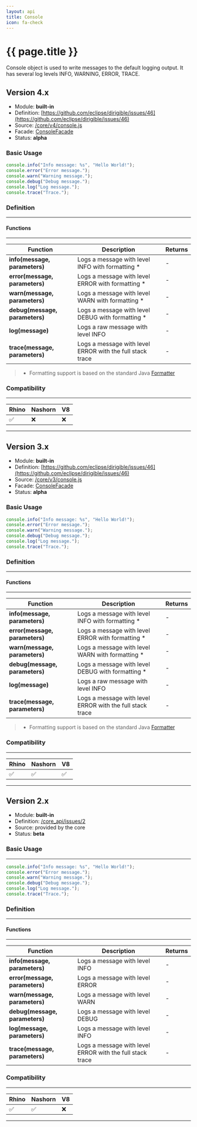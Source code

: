 ```yaml
---
layout: api
title: Console
icon: fa-check
---
```


{{ page.title }}
===

Console object is used to write messages to the default logging output. It has several log levels INFO, WARNING, ERROR, TRACE. 

Version 4.x
---

- Module: **built-in**
- Definition: [https://github.com/eclipse/dirigible/issues/46](https://github.com/eclipse/dirigible/issues/46)
- Source: [/core/v4/console.js](https://github.com/dirigiblelabs/api-core/blob/master/core/v4/console.js)
- Facade: [ConsoleFacade](https://github.com/eclipse/dirigible/blob/master/api/api-facade/api-core/src/main/java/org/eclipse/dirigible/api/v3/core/ConsoleFacade.java)
- Status: **alpha**

### Basic Usage


```javascript
console.info("Info message: %s", "Hello World!");
console.error("Error message.");
console.warn("Warning message.");
console.debug("Debug message.");
console.log("Log message.");
console.trace("Trace.");
```

### Definition
---

#### Functions

---

Function     | Description | Returns
------------ | ----------- | --------
**info(message, parameters)**   | Logs a message with level INFO with formatting * | -
**error(message, parameters)**   | Logs a message with level ERROR with formatting * | -
**warn(message, parameters)**   | Logs a message with level WARN with formatting * | -
**debug(message, parameters)**   | Logs a message with level DEBUG with formatting * | -
**log(message)**   | Logs a raw message with level INFO | -
**trace(message, parameters)**   | Logs a message with level ERROR with the full stack trace | -

> * Formatting support is based on the standard Java [Formatter](https://docs.oracle.com/javase/7/docs/api/java/util/Formatter.html#detail)

### Compatibility
---

Rhino | Nashorn | V8
----- | ------- | --------
 ✅  | ❌  | ❌

---

Version 3.x
---

- Module: **built-in**
- Definition: [https://github.com/eclipse/dirigible/issues/46](https://github.com/eclipse/dirigible/issues/46)
- Source: [/core/v3/console.js](https://github.com/dirigiblelabs/api-v3-core/blob/master/core/v3/console.js)
- Facade: [ConsoleFacade](https://github.com/eclipse/dirigible/blob/master/api/api-facade/api-core/src/main/java/org/eclipse/dirigible/api/v3/core/ConsoleFacade.java)
- Status: **alpha**

### Basic Usage


```javascript
console.info("Info message: %s", "Hello World!");
console.error("Error message.");
console.warn("Warning message.");
console.debug("Debug message.");
console.log("Log message.");
console.trace("Trace.");
```

### Definition
---

#### Functions

---

Function     | Description | Returns
------------ | ----------- | --------
**info(message, parameters)**   | Logs a message with level INFO with formatting * | -
**error(message, parameters)**   | Logs a message with level ERROR with formatting * | -
**warn(message, parameters)**   | Logs a message with level WARN with formatting * | -
**debug(message, parameters)**   | Logs a message with level DEBUG with formatting * | -
**log(message)**   | Logs a raw message with level INFO | -
**trace(message, parameters)**   | Logs a message with level ERROR with the full stack trace | -

> * Formatting support is based on the standard Java [Formatter](https://docs.oracle.com/javase/7/docs/api/java/util/Formatter.html#detail)

### Compatibility
---

Rhino | Nashorn | V8
----- | ------- | --------
 ✅  | ✅  | ✅

---

Version 2.x
---


- Module: **built-in**
- Definition: [/core_api/issues/2](https://github.com/dirigiblelabs/core_api/issues/2)
- Source: provided by the core
- Status: **beta**

### Basic Usage
---

```javascript
console.info("Info message: %s", "Hello World!");
console.error("Error message.");
console.warn("Warning message.");
console.debug("Debug message.");
console.log("Log message.");
console.trace("Trace.");
```

### Definition
---

#### Functions

---

Function     | Description | Returns
------------ | ----------- | --------
**info(message, parameters)**   | Logs a message with level INFO | -
**error(message, parameters)**   | Logs a message with level ERROR | -
**warn(message, parameters)**   | Logs a message with level WARN | -
**debug(message, parameters)**   | Logs a message with level DEBUG | -
**log(message, parameters)**   | Logs a message with level INFO | -
**trace(message, parameters)**   | Logs a message with level ERROR with the full stack trace | -



### Compatibility
---

Rhino | Nashorn | V8
----- | ------- | --------
 ✅  | ✅  | ❌

---
